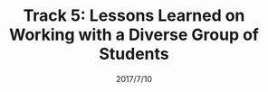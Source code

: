 ---
title: "Track 5: Lessons Learned on Working with a Diverse Group of Students"
collection: publications
permalink: https://d1wqtxts1xzle7.cloudfront.net/54711572/Ongwere-MobileDCC-WISH17-libre.pdf?1507924178=&response-content-disposition=inline%3B+filename%3DToo_many_conditions_too_little_time_Desi.pdf&Expires=1717877194&Signature=Sp7JUsbHCr~k7Qu5exEf8NeXdSZ8y71Xv2NH7sDDGnc30iOHT~SGk8M0c8N3VLbgGinlKrVSoq2q2fceXF~ZQKzwf5lbU72f7LS~1QOgyQWFikystqItoJlX-qQf8dkKqA7yVBdIhXZ7EjyxmKhX9fw3M1vq8hdrz7AwOMxbbEF4Lt7ii431JtGtr5FoPFNGU0YDH4tNHZLKG78zEx1w2y41YAZ7TOdLCoPKWNUGhAINpZpPCFoQEtDKovT2Qs~HU5Ueqp4ti-ssMW12TdNddmzEY1Yvn9F-3lZ8uJSdeU5IQjbpHYs~QZRlKwPUIPqCkczvkT-IQUwUoorB8D-3iw__&Key-Pair-Id=APKAJLOHF5GGSLRBV4ZA
excerpt: 
date: 2017/7/10
venue: 'Workshop on Interactive Systems in Health Care'
slidesurl: 'https://d1wqtxts1xzle7.cloudfront.net/54711572/Ongwere-MobileDCC-WISH17-libre.pdf?1507924178=&response-content-disposition=inline%3B+filename%3DToo_many_conditions_too_little_time_Desi.pdf&Expires=1717877194&Signature=Sp7JUsbHCr~k7Qu5exEf8NeXdSZ8y71Xv2NH7sDDGnc30iOHT~SGk8M0c8N3VLbgGinlKrVSoq2q2fceXF~ZQKzwf5lbU72f7LS~1QOgyQWFikystqItoJlX-qQf8dkKqA7yVBdIhXZ7EjyxmKhX9fw3M1vq8hdrz7AwOMxbbEF4Lt7ii431JtGtr5FoPFNGU0YDH4tNHZLKG78zEx1w2y41YAZ7TOdLCoPKWNUGhAINpZpPCFoQEtDKovT2Qs~HU5Ueqp4ti-ssMW12TdNddmzEY1Yvn9F-3lZ8uJSdeU5IQjbpHYs~QZRlKwPUIPqCkczvkT-IQUwUoorB8D-3iw__&Key-Pair-Id=APKAJLOHF5GGSLRBV4ZA'
paperurl: 'https://d1wqtxts1xzle7.cloudfront.net/54711572/Ongwere-MobileDCC-WISH17-libre.pdf?1507924178=&response-content-disposition=inline%3B+filename%3DToo_many_conditions_too_little_time_Desi.pdf&Expires=1717877194&Signature=Sp7JUsbHCr~k7Qu5exEf8NeXdSZ8y71Xv2NH7sDDGnc30iOHT~SGk8M0c8N3VLbgGinlKrVSoq2q2fceXF~ZQKzwf5lbU72f7LS~1QOgyQWFikystqItoJlX-qQf8dkKqA7yVBdIhXZ7EjyxmKhX9fw3M1vq8hdrz7AwOMxbbEF4Lt7ii431JtGtr5FoPFNGU0YDH4tNHZLKG78zEx1w2y41YAZ7TOdLCoPKWNUGhAINpZpPCFoQEtDKovT2Qs~HU5Ueqp4ti-ssMW12TdNddmzEY1Yvn9F-3lZ8uJSdeU5IQjbpHYs~QZRlKwPUIPqCkczvkT-IQUwUoorB8D-3iw__&Key-Pair-Id=APKAJLOHF5GGSLRBV4ZA'
citation: 'Ongwere, Tom, Gabrielle Cantor, Sergio Ramirez Martin, Patrick C. Shih, James Clawson, and Kay Connelly. "Too many conditions, too little time: designing technological intervention for patients with type-2 diabetes and discordant chronic comorbidities." In Workshop on Interactive Systems in Health Care. 2017.'
---